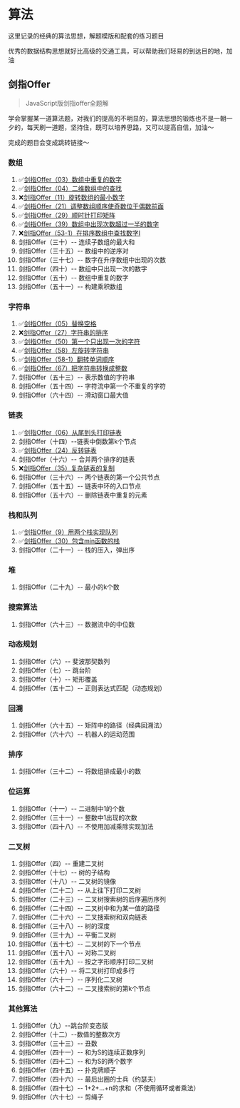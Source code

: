 # 算法

这里记录的经典的算法思想，解题模版和配套的练习题目

优秀的数据结构思想就好比高级的交通工具，可以帮助我们轻易的到达目的地，加油

## 剑指Offer

> JavaScript版剑指offer全题解

学会掌握某一道算法题，对我们的提高的不明显的，算法思想的锻炼也不是一朝一夕的，每天刷一道题，坚持住，既可以培养思路，又可以提高自信，加油～

完成的题目会变成跳转链接～

### 数组

1. ✅[剑指Offer（03）数组中重复的数字](./leetcode/offer03.md)
2. ✅[剑指Offer（04）二维数组中的查找](./leetcode/offer04.md)
3. ❌[剑指Offer（11）旋转数组的最小数字](./leetcode/offer11.md)
4. ✅[剑指Offer（21）调整数组顺序使奇数位于偶数前面](./leetcode/offer21.md)
5. ✅[剑指Offer（29）顺时针打印矩阵](./leetcode/offer29.md)
6. ✅[剑指Offer（39）数组中出现次数超过一半的数字](./leetcode/offer39.md)
7. ❌[剑指Offer（53-1）在排序数组中查找数字I](./leetcode/offer53-1.md)
9. 剑指Offer（三十）-- 连续子数组的最大和
10. 剑指Offer（三十五）-- 数组中的逆序对
11. 剑指Offer（三十七）-- 数字在升序数组中出现的次数
12. 剑指Offer（四十）-- 数组中只出现一次的数字
13.  剑指Offer（五十）-- 数组中重复的数字
14. 剑指Offer（五十一）-- 构建乘积数组

### 字符串

1. ✅[剑指Offer（05）替换空格](./leetcode/offer05.md)
2. ❌[剑指Offer（27）字符串的排序](./leetcode/offer27.md)
3. ✅[剑指Offer（50）第一个只出现一次的字符](./leetcode/offer50.md)
4. ✅[剑指Offer（58）左旋转字符串](./leetcode/offer58.md)
5. ✅[剑指Offer（58-1）翻转单词顺序](./leetcode/offer58-1.md)
6. ✅[剑指Offer（67）把字符串转换成整数](./leetcode/offer67.md)
7. 剑指Offer（五十三）-- 表示数值的字符串
8.  剑指Offer（五十四）-- 字符流中第一个不重复的字符
9.  剑指Offer（六十四）-- 滑动窗口最大值

### 链表

1. ✅[剑指Offer（06）从尾到头打印链表](./leetcode/offer06.md)
2. 剑指Offer（十四）--链表中倒数第k个节点
3. ✅[剑指Offer（24）反转链表](./leetcode/offer24.md)
4. 剑指Offer（十六）-- 合并两个排序的链表
5. ❌[剑指Offer（35）复杂链表的复制](./leetcode/offer35.md)
6. 剑指Offer（三十六）-- 两个链表的第一个公共节点
7. 剑指Offer（五十五）-- 链表中环的入口节点
8. 剑指Offer（五十六）-- 删除链表中重复的元素

### 栈和队列

1. ✅[剑指Offer（9）用两个栈实现队列](./leetcode/offer09.md)
2. ✅[剑指Offer（30）包含min函数的栈](./leetcode/offer30.md)
3. 剑指Offer（二十一）-- 栈的压入，弹出序

### 堆

1. 剑指Offer（二十九）-- 最小的k个数

### 搜索算法

1. 剑指Offer（六十三）-- 数据流中的中位数

### 动态规划

1. 剑指Offer（六）-- 斐波那契数列
2. 剑指Offer（七）-- 跳台阶
3. 剑指Offer（十）-- 矩形覆盖
4. 剑指Offer（五十二）-- 正则表达式匹配（动态规划）

### 回溯

1. 剑指Offer（六十五）-- 矩阵中的路径（经典回溯法）
2. 剑指Offer（六十六）-- 机器人的运动范围

### 排序

1. 剑指Offer（三十二）-- 将数组排成最小的数

### 位运算

1. 剑指Offer（十一）-- 二进制中1的个数
2. 剑指Offer（三十一）-- 整数中1出现的次数
3. 剑指Offer（四十八）-- 不使用加减乘除实现加法

### 二叉树

1. 剑指Offer（四）-- 重建二叉树
2. 剑指Offer（十七）-- 树的子结构
3. 剑指Offer（十八）-- 二叉树的镜像
4. 剑指Offer（二十二）-- 从上往下打印二叉树
5. 剑指Offer（二十三）-- 二叉树搜索树的后序遍历序列
6. 剑指Offer（二十四）-- 二叉树中和为某一值的路径
7. 剑指Offer（二十六）-- 二叉搜索树和双向链表
8. 剑指Offer（三十八）-- 树的深度
9. 剑指Offer（三十九）-- 平衡二叉树
10. 剑指Offer（五十七）-- 二叉树的下一个节点
11. 剑指Offer（五十八）-- 对称二叉树
12. 剑指Offer（五十九）-- 按之字形顺序打印二叉树
13. 剑指Offer（六十）-- 将二叉树打印成多行
14. 剑指Offer（六十一）-- 序列化二叉树
15. 剑指Offer（六十二）-- 二叉搜索树的第k个节点

### 其他算法

1. 剑指Offer（九）--跳台阶变态版
2. 剑指Offer（十二）--数值的整数次方
3. 剑指Offer（三十三）-- 丑数
4. 剑指Offer（四十一）-- 和为S的连续正数序列
5. 剑指Offer（四十二）-- 和为S的两个数字
6. 剑指Offer（四十五）-- 扑克牌顺子
7. 剑指Offer（四十六）-- 最后出圈的士兵（约瑟夫）
8. 剑指Offer（四十七）-- 1+2+...+n的求和（不使用循环或者乘法）
9. 剑指Offer（六十七）-- 剪绳子
